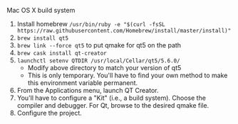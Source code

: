 Mac OS X build system

1. Install homebrew `/usr/bin/ruby -e "$(curl -fsSL https://raw.githubusercontent.com/Homebrew/install/master/install)"`
1. `brew install qt5`
1. `brew link --force qt5` to put qmake for qt5 on the path
1. `brew cask install qt-creator`
1. `launchctl setenv QTDIR /usr/local/Cellar/qt5/5.6.0/`
    * Modify above directory to match your version of qt5
    * This is only temporary. You'll have to find your own method to make this environment variable permanent.
1. From the Applications menu, launch QT Creator.
1. You'll have to configure a "Kit" (i.e., a build system). Choose the compiler and debugger. For Qt, browse to the desired qmake file.
1. Configure the project.